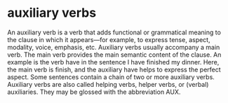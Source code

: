 # auxiliary verbs  
An auxiliary verb is a verb that adds functional or grammatical meaning to the clause in which it appears—for example, 
to express tense, aspect, modality, voice, emphasis, etc. 
Auxiliary verbs usually accompany a main verb. The main verb provides the main semantic content of the clause. 
An example is the verb have in the sentence I have finished my dinner. 
Here, the main verb is finish, and the auxiliary have helps to express the perfect aspect.
Some sentences contain a chain of two or more auxiliary verbs. 
Auxiliary verbs are also called helping verbs, helper verbs, or (verbal) auxiliaries.
They may be glossed with the abbreviation AUX.
